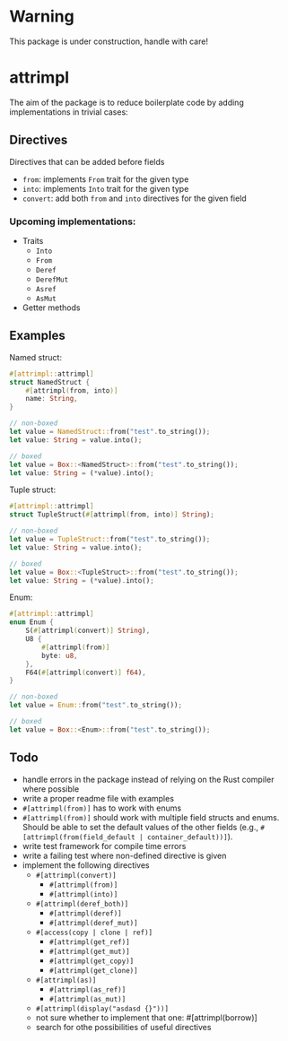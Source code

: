 # Warning
This package is under construction, handle with care!


# attrimpl
The aim of the package is to reduce boilerplate code by adding implementations in trivial cases:

## Directives
Directives that can be added before fields
- `from`: implements `From` trait for the given type
- `into`: implements `Into` trait for the given type
- `convert`: add both `from` and `into` directives for the given field

### Upcoming implementations:
- Traits
  - `Into`
  - `From`
  - `Deref`
  - `DerefMut`
  - `Asref`
  - `AsMut`
- Getter methods

## Examples
Named struct:
```rust
#[attrimpl::attrimpl]
struct NamedStruct {
    #[attrimpl(from, into)]
    name: String,
}

// non-boxed
let value = NamedStruct::from("test".to_string());
let value: String = value.into();

// boxed
let value = Box::<NamedStruct>::from("test".to_string());
let value: String = (*value).into();
```

Tuple struct:
```rust
#[attrimpl::attrimpl]
struct TupleStruct(#[attrimpl(from, into)] String);

// non-boxed
let value = TupleStruct::from("test".to_string());
let value: String = value.into();

// boxed
let value = Box::<TupleStruct>::from("test".to_string());
let value: String = (*value).into();
```

Enum:
```rust
#[attrimpl::attrimpl]
enum Enum {
    S(#[attrimpl(convert)] String),
    U8 {
        #[attrimpl(from)]
        byte: u8,
    },
    F64(#[attrimpl(convert)] f64),
}

// non-boxed
let value = Enum::from("test".to_string());

// boxed
let value = Box::<Enum>::from("test".to_string());
```


## Todo
* handle errors in the package instead of relying on the Rust compiler where possible
* write a proper readme file with examples
* `#[attrimpl(from)]` has to work with enums
* `#[attrimpl(from)]` should work with multiple field structs and enums. Should be able to set the default values of the other fields (e.g., `#[attrimpl(from(field_default | container_default))]`).
* write test framework for compile time errors
* write a failing test where non-defined directive is given
* implement the following directives
  * `#[attrimpl(convert)]`
    * `#[attrimpl(from)]`
    * `#[attrimpl(into)]`
  * `#[attrimpl(deref_both)]`
    * `#[attrimpl(deref)]`
    * `#[attrimpl(deref_mut)]`
  * `#[access(copy | clone | ref)]`
    * `#[attrimpl(get_ref)]`
    * `#[attrimpl(get_mut)]`
    * `#[attrimpl(get_copy)]`
    * `#[attrimpl(get_clone)]`
  * `#[attrimpl(as)]`
    * `#[attrimpl(as_ref)]`
    * `#[attrimpl(as_mut)]`
  * `#[attrimpl(display("asdasd {}"))]`
  * not sure whether to implement that one: #[attrimpl(borrow)]
  * search for othe possibilities of useful directives
